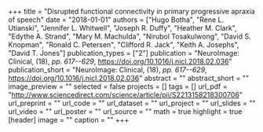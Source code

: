 +++
title = "Disrupted functional connectivity in primary progressive apraxia of speech"
date = "2018-01-01"
authors = ["Hugo Botha", "Rene L. Utianski", "Jennifer L. Whitwell", "Joseph R. Duffy", "Heather M. Clark", "Edythe A. Strand", "Mary M. Machulda", "Nirubol Tosakulwong", "David S. Knopman", "Ronald C. Petersen", "Clifford R. Jack", "Keith A. Josephs", "David T. Jones"]
publication_types = ["2"]
publication = "NeuroImage: Clinical, (18), _pp. 617--629_, https://doi.org/10.1016/j.nicl.2018.02.036"
publication_short = "NeuroImage: Clinical, (18), _pp. 617--629_, https://doi.org/10.1016/j.nicl.2018.02.036"
abstract = ""
abstract_short = ""
image_preview = ""
selected = false
projects = []
tags = []
url_pdf = "http://www.sciencedirect.com/science/article/pii/S2213158218300706"
url_preprint = ""
url_code = ""
url_dataset = ""
url_project = ""
url_slides = ""
url_video = ""
url_poster = ""
url_source = ""
math = true
highlight = true
[header]
image = ""
caption = ""
+++
